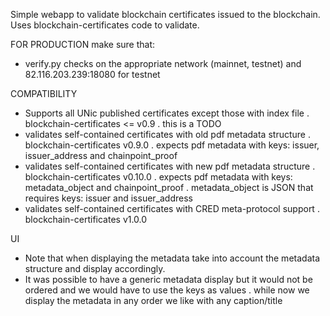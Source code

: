 Simple webapp to validate blockchain certificates issued to the blockchain. Uses blockchain-certificates code to validate.

FOR PRODUCTION make sure that:
- verify.py checks on the appropriate network (mainnet, testnet) 
  and 82.116.203.239:18080 for testnet


COMPATIBILITY
- Supports all UNic published certificates except those with index file
  . blockchain-certificates <= v0.9
  . this is a TODO
- validates self-contained certificates with old pdf metadata structure
  . blockchain-certificates v0.9.0
  . expects pdf metadata with keys: issuer, issuer_address and chainpoint_proof
- validates self-contained certificates with new pdf metadata structure
  . blockchain-certificates v0.10.0
  . expects pdf metadata with keys: metadata_object and chainpoint_proof
  . metadata_object is JSON that requires keys: issuer and issuer_address
- validates self-contained certificates with CRED meta-protocol support
  . blockchain-certificates v1.0.0

UI
- Note that when displaying the metadata take into account the metadata structure
  and display accordingly.
- It was possible to have a generic metadata display but it would not be ordered
  and we would have to use the keys as values
  . while now we display the metadata in any order we like with any caption/title
